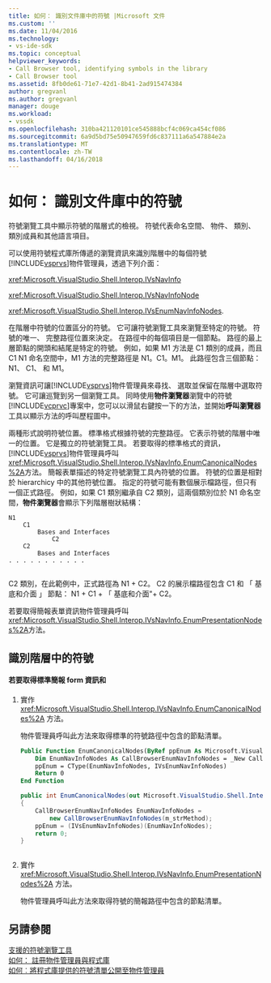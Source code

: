 ```yaml
---
title: 如何： 識別文件庫中的符號 |Microsoft 文件
ms.custom: ''
ms.date: 11/04/2016
ms.technology:
- vs-ide-sdk
ms.topic: conceptual
helpviewer_keywords:
- Call Browser tool, identifying symbols in the library
- Call Browser tool
ms.assetid: 8fb0de61-71e7-42d1-8b41-2ad915474384
author: gregvanl
ms.author: gregvanl
manager: douge
ms.workload:
- vssdk
ms.openlocfilehash: 310ba421120101ce545888bcf4c069ca454cf086
ms.sourcegitcommit: 6a9d5bd75e50947659fd6c837111a6a547884e2a
ms.translationtype: MT
ms.contentlocale: zh-TW
ms.lasthandoff: 04/16/2018
---
```

# <a name="how-to-identify-symbols-in-a-library"></a>如何： 識別文件庫中的符號
符號瀏覽工具中顯示符號的階層式的檢視。 符號代表命名空間、 物件、 類別、 類別成員和其他語言項目。  
  
 可以使用符號程式庫所傳遞的瀏覽資訊來識別階層中的每個符號[!INCLUDE[vsprvs](../../code-quality/includes/vsprvs_md.md)]物件管理員，透過下列介面：  
  
 <xref:Microsoft.VisualStudio.Shell.Interop.IVsNavInfo>  
  
 <xref:Microsoft.VisualStudio.Shell.Interop.IVsNavInfoNode>  
  
 <xref:Microsoft.VisualStudio.Shell.Interop.IVsEnumNavInfoNodes>.  
  
 在階層中符號的位置區分的符號。 它可讓符號瀏覽工具來瀏覽至特定的符號。 符號的唯一、 完整路徑位置來決定。 在路徑中的每個項目是一個節點。 路徑的最上層節點的開頭和結尾是特定的符號。 例如，如果 M1 方法是 C1 類別的成員，而且 C1 N1 命名空間中，M1 方法的完整路徑是 N1。C1。M1。 此路徑包含三個節點： N1、 C1、 和 M1。  
  
 瀏覽資訊可讓[!INCLUDE[vsprvs](../../code-quality/includes/vsprvs_md.md)]物件管理員來尋找、 選取並保留在階層中選取符號。 它可讓巡覽到另一個瀏覽工具。 同時使用**物件瀏覽器**瀏覽中的符號[!INCLUDE[vcprvc](../../code-quality/includes/vcprvc_md.md)]專案中，您可以以滑鼠右鍵按一下的方法，並開始**呼叫瀏覽器**工具以顯示方法的呼叫歷程圖中。  
  
 兩種形式說明符號位置。 標準格式根據符號的完整路徑。 它表示符號的階層中唯一的位置。 它是獨立的符號瀏覽工具。 若要取得的標準格式的資訊，[!INCLUDE[vsprvs](../../code-quality/includes/vsprvs_md.md)]物件管理員呼叫<xref:Microsoft.VisualStudio.Shell.Interop.IVsNavInfo.EnumCanonicalNodes%2A>方法。 簡報表單描述的特定符號瀏覽工具內符號的位置。 符號的位置是相對於 hierarchicy 中的其他符號位置。 指定的符號可能有數個展示檔路徑，但只有一個正式路徑。 例如，如果 C1 類別繼承自 C2 類別，這兩個類別位於 N1 命名空間，**物件瀏覽器**會顯示下列階層樹狀結構：  
  
```  
N1  
    C1  
        Bases and Interfaces  
            C2  
    C2  
        Bases and Interfaces  
. . . . . . . . . . .  
  
```  
  
 C2 類別，在此範例中，正式路徑為 N1 + C2。 C2 的展示檔路徑包含 C1 和 「 基底和介面 」 節點： N1 + C1 + 「 基底和介面"+ C2。  
  
 若要取得簡報表單資訊物件管理員呼叫<xref:Microsoft.VisualStudio.Shell.Interop.IVsNavInfo.EnumPresentationNodes%2A>方法。  
  
## <a name="identifying-a-symbol-in-the-hierarchy"></a>識別階層中的符號  
  
#### <a name="to-obtain-canonical-and-presentation-forms-information"></a>若要取得標準簡報 form 資訊和  
  
1.  實作 <xref:Microsoft.VisualStudio.Shell.Interop.IVsNavInfo.EnumCanonicalNodes%2A> 方法。  
  
     物件管理員呼叫此方法來取得標準的符號路徑中包含的節點清單。  
  
    ```vb  
    Public Function EnumCanonicalNodes(ByRef ppEnum As Microsoft.VisualStudio.Shell.Interop.IVsEnumNavInfoNodes) As Integer  
        Dim EnumNavInfoNodes As CallBrowserEnumNavInfoNodes = _New CallBrowserEnumNavInfoNodes(m_strMethod)  
        ppEnum = CType(EnumNavInfoNodes, IVsEnumNavInfoNodes)  
        Return 0  
    End Function  
    ```  
  
    ```csharp  
    public int EnumCanonicalNodes(out Microsoft.VisualStudio.Shell.Interop.IVsEnumNavInfoNodes ppEnum)  
    {  
        CallBrowserEnumNavInfoNodes EnumNavInfoNodes =  
            new CallBrowserEnumNavInfoNodes(m_strMethod);  
        ppEnum = (IVsEnumNavInfoNodes)(EnumNavInfoNodes);  
        return 0;  
    }  
  
    ```  
  
2.  實作 <xref:Microsoft.VisualStudio.Shell.Interop.IVsNavInfo.EnumPresentationNodes%2A> 方法。  
  
     物件管理員呼叫此方法來取得符號的簡報路徑中包含的節點清單。  
  
## <a name="see-also"></a>另請參閱  
 [支援的符號瀏覽工具](../../extensibility/internals/supporting-symbol-browsing-tools.md)   
 [如何： 註冊物件管理員與程式庫](../../extensibility/internals/how-to-register-a-library-with-the-object-manager.md)   
 [如何︰將程式庫提供的符號清單公開至物件管理員](../../extensibility/internals/how-to-expose-lists-of-symbols-provided-by-the-library-to-the-object-manager.md)